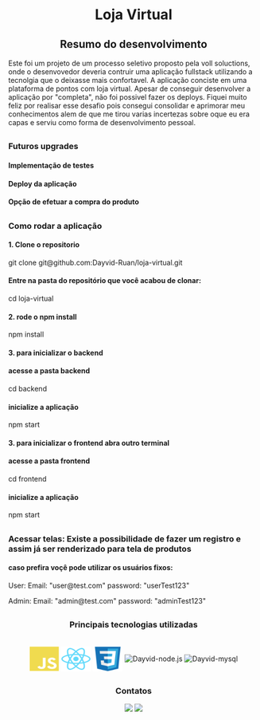 <h1 align="center">Loja Virtual</h1>
<div>
  <h2 align="center">Resumo do desenvolvimento</h2>
  <div><p>Este foi um projeto de um processo seletivo proposto pela voll soluctions, onde o desenvovedor deveria contruir uma aplicação fullstack utilizando a tecnolgia que o deixasse mais confortavel. A aplicação conciste em uma plataforma de pontos com loja virtual. Apesar de conseguir desenvolver a aplicação por "completa", não foi possivel fazer os deploys. Fiquei muito feliz por realisar esse desafio pois consegui consolidar e aprimorar meu conhecimentos alem de que me tirou varias incertezas sobre oque eu era capas e serviu como forma de desenvolvimento pessoal.</p></div>
</div>
<h2></h2>
<h3>Futuros upgrades</h3>
<h4>Implementação de testes</h4>
<h4>Deploy da aplicação</h4>
<h4>Opção de efetuar a compra do produto</h4>

<h2></h2>
<h3>Como rodar a aplicação</h3>
  <div>
    <h4>1. Clone o repositorio</h4>
    <p>git clone git@github.com:Dayvid-Ruan/loja-virtual.git</p>
    <h4>Entre na pasta do repositório que você acabou de clonar:</h4>
    <p> cd loja-virtual</p>
    <h4>2. rode o npm install</h4>
    <p>npm install</p>
    <h4>3. para inicializar o backend</h4>
    <h4> acesse a pasta backend</h4>
    <p>cd backend</p>
    <h4>inicialize a aplicação</h4>
    <p>npm start</p>
    <h4>3. para inicializar o frontend  abra outro terminal</h4>
    <h4>acesse a pasta frontend</h4>
    <p>cd frontend</p>
    <h4>inicialize a aplicação</h4>
    <p> npm start</p>
  </div>
 </div>
 
 <h2></h2>
 
 <div>
  <h3>Acessar telas: Existe a possibilidade de fazer um registro e assim já ser renderizado para tela de produtos</h3>
  <h4>caso prefira voçê pode utilizar os usuários fixos:</h4>
  <p>User: Email: "user@test.com" password: "userTest123"
  <p>Admin: Email: "admin@test.com" password: "adminTest123"
</div>
 
 <h2></h2>
 
 <h3 align="center">Principais tecnologias utilizadas</h3>
<div align="center" style="display: inline_block"><br>
  <img align="center" alt="Dayvid-Js" height="50" width="60" src="https://raw.githubusercontent.com/devicons/devicon/master/icons/javascript/javascript-plain.svg">
  <img align="center" alt="Dayvid-React" height="50" width="60" src="https://raw.githubusercontent.com/devicons/devicon/master/icons/react/react-original.svg">
  <img align="center" alt="Dayvid-CSS" height="50" width="60" src="https://raw.githubusercontent.com/devicons/devicon/master/icons/css3/css3-original.svg">
  <img align="center" alt="Dayvid-node.js" height="50" width="60" src="https://cdn.jsdelivr.net/gh/devicons/devicon/icons/nodejs/nodejs-original.svg" />
  <img align="center" alt="Dayvid-mysql" heigth="50" width="60" src="https://cdn.jsdelivr.net/gh/devicons/devicon/icons/mysql/mysql-original.svg" />
</div>

<h2></h2>

<h3 align="center">Contatos</h3>
<div align="center">
  <a href="https://www.linkedin.com/in/dayvid-ferreira/"><img src="https://img.shields.io/badge/-LinkedIn-%230077B5?style=for-the-badge&logo=linkedin&logoColor=white" target="_blank"></a>
  <a href="mailto:ruan12bbg@gmail.com"><img src="https://img.shields.io/badge/Gmail-D14836?style=for-the-badge&logo=gmail&logoColor=white" target="_blank"></a>
</div>
